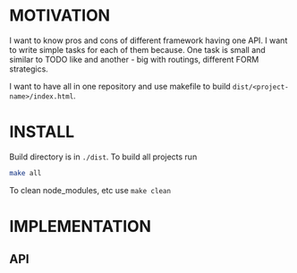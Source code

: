 # MOTIVATION

I want to know pros and cons of different framework having one API.
I want to write simple tasks for each of them because.
One task is small and similar to TODO like and another - big with routings, different FORM strategics.

I want to have all in one repository and use makefile to build `dist/<project-name>/index.html`.

# INSTALL

Build directory is in `./dist`. To build all projects run
```bash
make all

```

To clean node_modules, etc use `make clean`

# IMPLEMENTATION

## API

<!-- API documentation -->
